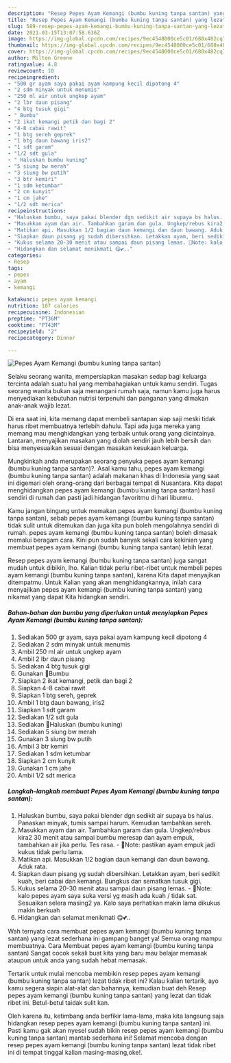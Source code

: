 ```yaml
---
description: "Resep Pepes Ayam Kemangi (bumbu kuning tanpa santan) yang lezat dan Mudah Dibuat"
title: "Resep Pepes Ayam Kemangi (bumbu kuning tanpa santan) yang lezat dan Mudah Dibuat"
slug: 589-resep-pepes-ayam-kemangi-bumbu-kuning-tanpa-santan-yang-lezat-dan-mudah-dibuat
date: 2021-03-15T13:07:58.636Z
image: https://img-global.cpcdn.com/recipes/9ec4548000ce5c01/680x482cq70/pepes-ayam-kemangi-bumbu-kuning-tanpa-santan-foto-resep-utama.jpg
thumbnail: https://img-global.cpcdn.com/recipes/9ec4548000ce5c01/680x482cq70/pepes-ayam-kemangi-bumbu-kuning-tanpa-santan-foto-resep-utama.jpg
cover: https://img-global.cpcdn.com/recipes/9ec4548000ce5c01/680x482cq70/pepes-ayam-kemangi-bumbu-kuning-tanpa-santan-foto-resep-utama.jpg
author: Milton Greene
ratingvalue: 4.8
reviewcount: 10
recipeingredient:
- "500 gr ayam saya pakai ayam kampung kecil dipotong 4"
- "2 sdm minyak untuk menumis"
- "250 ml air untuk ungkep ayam"
- "2 lbr daun pisang"
- "4 btg tusuk gigi"
- " Bumbu"
- "2 ikat kemangi petik dan bagi 2"
- "4-8 cabai rawit"
- "1 btg sereh geprek"
- "1 btg daun bawang iris2"
- "1 sdt garam"
- "1/2 sdt gula"
- " Haluskan bumbu kuning"
- "5 siung bw merah"
- "3 siung bw putih"
- "3 btr kemiri"
- "1 sdm ketumbar"
- "2 cm kunyit"
- "1 cm jahe"
- "1/2 sdt merica"
recipeinstructions:
- "Haluskan bumbu, saya pakai blender dgn sedikit air supaya bs halus. Panaskan minyak, tumis sampai harum. Kemudian tambahkan sereh."
- "Masukkan ayam dan air. Tambahkan garam dan gula. Ungkep/rebus kira2 30 menit atau sampai bumbu meresap dan ayam empuk, tambahkan air jika perlu. Tes rasa. 🔅Note: pastikan ayam empuk jadi kukus tidak perlu lama."
- "Matikan api. Masukkan 1/2 bagian daun kemangi dan daun bawang. Aduk rata."
- "Siapkan daun pisang yg sudah dibersihkan. Letakkan ayam, beri sedikit kuah, beri cabai dan kemangi. Bungkus dan sematkan tusuk gigi."
- "Kukus selama 20-30 menit atau sampai daun pisang lemas. 🔅Note: kalo pepes ayam saya suka versi yg masih ada kuah / tidak sat. Sesuaikan selera masing2 ya. Kalo saya perhatikan makin lama dikukus makin berkuah"
- "Hidangkan dan selamat menikmati 😋💕.."
categories:
- Resep
tags:
- pepes
- ayam
- kemangi

katakunci: pepes ayam kemangi 
nutrition: 107 calories
recipecuisine: Indonesian
preptime: "PT36M"
cooktime: "PT43M"
recipeyield: "2"
recipecategory: Dinner

---
```



![Pepes Ayam Kemangi (bumbu kuning tanpa santan)](https://img-global.cpcdn.com/recipes/9ec4548000ce5c01/680x482cq70/pepes-ayam-kemangi-bumbu-kuning-tanpa-santan-foto-resep-utama.jpg)

Selaku seorang wanita, mempersiapkan masakan sedap bagi keluarga tercinta adalah suatu hal yang membahagiakan untuk kamu sendiri. Tugas seorang  wanita bukan saja menangani rumah saja, namun kamu juga harus menyediakan kebutuhan nutrisi terpenuhi dan panganan yang dimakan anak-anak wajib lezat.

Di era  saat ini, kita memang dapat membeli santapan siap saji meski tidak harus ribet membuatnya terlebih dahulu. Tapi ada juga mereka yang memang mau menghidangkan yang terbaik untuk orang yang dicintainya. Lantaran, menyajikan masakan yang diolah sendiri jauh lebih bersih dan bisa menyesuaikan sesuai dengan masakan kesukaan keluarga. 



Mungkinkah anda merupakan seorang penyuka pepes ayam kemangi (bumbu kuning tanpa santan)?. Asal kamu tahu, pepes ayam kemangi (bumbu kuning tanpa santan) adalah makanan khas di Indonesia yang saat ini digemari oleh orang-orang dari berbagai tempat di Nusantara. Kita dapat menghidangkan pepes ayam kemangi (bumbu kuning tanpa santan) hasil sendiri di rumah dan pasti jadi hidangan favoritmu di hari liburmu.

Kamu jangan bingung untuk memakan pepes ayam kemangi (bumbu kuning tanpa santan), sebab pepes ayam kemangi (bumbu kuning tanpa santan) tidak sulit untuk ditemukan dan juga kita pun boleh mengolahnya sendiri di rumah. pepes ayam kemangi (bumbu kuning tanpa santan) boleh dimasak memalui beragam cara. Kini pun sudah banyak sekali cara kekinian yang membuat pepes ayam kemangi (bumbu kuning tanpa santan) lebih lezat.

Resep pepes ayam kemangi (bumbu kuning tanpa santan) juga sangat mudah untuk dibikin, lho. Kalian tidak perlu ribet-ribet untuk membeli pepes ayam kemangi (bumbu kuning tanpa santan), karena Kita dapat menyajikan ditempatmu. Untuk Kalian yang akan menghidangkannya, inilah cara menyajikan pepes ayam kemangi (bumbu kuning tanpa santan) yang nikamat yang dapat Kita hidangkan sendiri.

<!--inarticleads1-->

##### Bahan-bahan dan bumbu yang diperlukan untuk menyiapkan Pepes Ayam Kemangi (bumbu kuning tanpa santan):

1. Sediakan 500 gr ayam, saya pakai ayam kampung kecil dipotong 4
1. Sediakan 2 sdm minyak untuk menumis
1. Ambil 250 ml air untuk ungkep ayam
1. Ambil 2 lbr daun pisang
1. Sediakan 4 btg tusuk gigi
1. Gunakan  🔅Bumbu
1. Siapkan 2 ikat kemangi, petik dan bagi 2
1. Siapkan 4-8 cabai rawit
1. Siapkan 1 btg sereh, geprek
1. Ambil 1 btg daun bawang, iris2
1. Siapkan 1 sdt garam
1. Sediakan 1/2 sdt gula
1. Sediakan  🔅Haluskan (bumbu kuning)
1. Sediakan 5 siung bw merah
1. Gunakan 3 siung bw putih
1. Ambil 3 btr kemiri
1. Sediakan 1 sdm ketumbar
1. Siapkan 2 cm kunyit
1. Gunakan 1 cm jahe
1. Ambil 1/2 sdt merica




<!--inarticleads2-->

##### Langkah-langkah membuat Pepes Ayam Kemangi (bumbu kuning tanpa santan):

1. Haluskan bumbu, saya pakai blender dgn sedikit air supaya bs halus. Panaskan minyak, tumis sampai harum. Kemudian tambahkan sereh.
1. Masukkan ayam dan air. Tambahkan garam dan gula. Ungkep/rebus kira2 30 menit atau sampai bumbu meresap dan ayam empuk, tambahkan air jika perlu. Tes rasa. - 🔅Note: pastikan ayam empuk jadi kukus tidak perlu lama.
1. Matikan api. Masukkan 1/2 bagian daun kemangi dan daun bawang. Aduk rata.
1. Siapkan daun pisang yg sudah dibersihkan. Letakkan ayam, beri sedikit kuah, beri cabai dan kemangi. Bungkus dan sematkan tusuk gigi.
1. Kukus selama 20-30 menit atau sampai daun pisang lemas. - 🔅Note: kalo pepes ayam saya suka versi yg masih ada kuah / tidak sat. Sesuaikan selera masing2 ya. Kalo saya perhatikan makin lama dikukus makin berkuah
1. Hidangkan dan selamat menikmati 😋💕..




Wah ternyata cara membuat pepes ayam kemangi (bumbu kuning tanpa santan) yang lezat sederhana ini gampang banget ya! Semua orang mampu membuatnya. Cara Membuat pepes ayam kemangi (bumbu kuning tanpa santan) Sangat cocok sekali buat kita yang baru mau belajar memasak ataupun untuk anda yang sudah hebat memasak.

Tertarik untuk mulai mencoba membikin resep pepes ayam kemangi (bumbu kuning tanpa santan) lezat tidak ribet ini? Kalau kalian tertarik, ayo kamu segera siapin alat-alat dan bahannya, kemudian buat deh Resep pepes ayam kemangi (bumbu kuning tanpa santan) yang lezat dan tidak ribet ini. Betul-betul taidak sulit kan. 

Oleh karena itu, ketimbang anda berfikir lama-lama, maka kita langsung saja hidangkan resep pepes ayam kemangi (bumbu kuning tanpa santan) ini. Pasti kamu gak akan nyesel sudah bikin resep pepes ayam kemangi (bumbu kuning tanpa santan) mantab sederhana ini! Selamat mencoba dengan resep pepes ayam kemangi (bumbu kuning tanpa santan) lezat tidak ribet ini di tempat tinggal kalian masing-masing,oke!.

